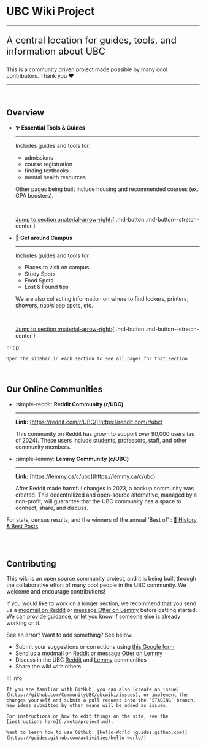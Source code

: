 # UBC Wiki Project

---

<p style="font-size:24px;">A central location for guides, tools, and information about UBC</p>

This is a community driven project made possible by many cool contributors. Thank you ❤️

---

<br>

## Overview

<div class="grid cards" markdown>

- __✨ Essential Tools & Guides__

    ---

    Includes guides and tools for:

    * admissions
    * course registration
    * finding textbooks
    * mental health resources
    
    Other pages being built include housing and recommended courses (ex. GPA boosters).

    <br>

    [Jump to section :material-arrow-right:](./tools.md){ .md-button .md-button--stretch-center }

- __📌 Get around Campus__

    ---

    Includes guides and tools for:

    * Places to visit on campus
    * Study Spots
    * Food Spots
    * Lost & Found tips

    We are also collecting information on where to find lockers, printers, showers, nap/sleep spots, etc.

    <br>

    [Jump to section :material-arrow-right:](./campus/general-guide.md){ .md-button .md-button--stretch-center }

</div>

!!! tip
    
    Open the sidebar in each section to see all pages for that section

<br>



## Our Online Communities

<div class="grid cards" markdown>

- :simple-reddit: __Reddit Community (r/UBC)__

    ---

    **Link:** [https://reddit.com/r/UBC/](https://reddit.com/r/ubc)
    
    This community on Reddit has grown to support over 90,000 users (as of 2024). These users include students, professors, staff, and other community members.

 <!-- The subreddit is not private, there is a bug with shields.io badges. -->

- :simple-lemmy: __Lemmy Community (c/UBC)__

    ---

    **Link:** [https://lemmy.ca/c/ubc](https://lemmy.ca/c/ubc)

    After Reddit made harmful changes in 2023, a backup community was created. This decentralized and open-source alternative, managed by a non-profit, will guarantee that the UBC community has a space to connect, share, and discuss.
    
</div>


For stats, census results, and the winners of the annual 'Best of' : [🙌 History & Best Posts](./meta/community.md)

<br>
<br>

## Contributing

This wiki is an open source community project, and it is being built through the collaborative effort of many cool people in the UBC community. We welcome and encourage contributions!

If you would like to work on a longer section, we recommend that you send us a [modmail on Reddit](https://www.reddit.com/message/compose?to=%2Fr%2FUBC) or [message Otter on Lemmy](https://lemmy.ca/u/Otter) before getting started. We can provide guidance, or let you know if someone else is already working on it.

See an error? Want to add something? See below:

- Submit your suggestions or corrections using [this Google form](https://forms.gle/8L7GPodjp2SNRM2w9)
- Send us a [modmail on Reddit](https://www.reddit.com/message/compose?to=%2Fr%2FUBC) or [message Otter on Lemmy](https://lemmy.ca/u/Otter)
- Discuss in the UBC [Reddit](https://reddit.com/r/ubc) and [Lemmy](https://lemmy.ca/c/ubc) communities
- Share the wiki with others

!!! info

    If you are familiar with GitHub, you can also [create an issue](https://github.com/CommunityUBC/ubcwiki/issues), or implement the changes yourself and submit a pull request into the `STAGING` branch. New ideas submitted by other means will be added as issues.

    For instructions on how to edit things on the site, see the [instructions here](./meta/project.md). 
    
    Want to learn how to use Github: [Hello-World (guides.github.com)](https://guides.github.com/activities/hello-world/)


